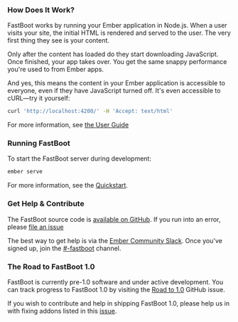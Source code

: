 ### How Does It Work?

FastBoot works by running your Ember application in Node.js. When a user visits your site, the initial HTML is rendered and served to the user. The very first thing they see is your content.

Only after the content has loaded do they start downloading JavaScript. Once finished, your app takes over. You get the same snappy performance you're used to from Ember apps.

And yes, this means the content in your Ember application is accessible to everyone, even if they have JavaScript turned off. It's even accessible to cURL—try it yourself:

```sh
curl 'http://localhost:4200/' -H 'Accept: text/html'
```

For more information, see [the User Guide](/docs/user-guide)

### Running FastBoot

To start the FastBoot server during development:

```sh
ember serve
```

For more information, see the [Quickstart](/quickstart).

### Get Help & Contribute

The FastBoot source code is [available on GitHub](https://github.com/tildeio/ember-cli-fastboot). If you run into an error, please [file an issue](https://github.com/emberjs/ember.js/issues)

The best way to get help is via the [Ember Community Slack](https://ember-community-slackin.herokuapp.com/). Once you've signed up, join the [#-fastboot](https://embercommunity.slack.com/archives/-fastboot) channel.

### The Road to FastBoot 1.0

FastBoot is currently pre-1.0 software and under active development. You can track progress to FastBoot 1.0 by visiting the [Road to 1.0](https://github.com/ember-fastboot/ember-cli-fastboot/issues/396) GitHub issue.

If you wish to contribute and help in shipping FastBoot 1.0, please help us in with fixing addons listed in this [issue](https://github.com/ember-fastboot/ember-cli-fastboot/issues/387).
